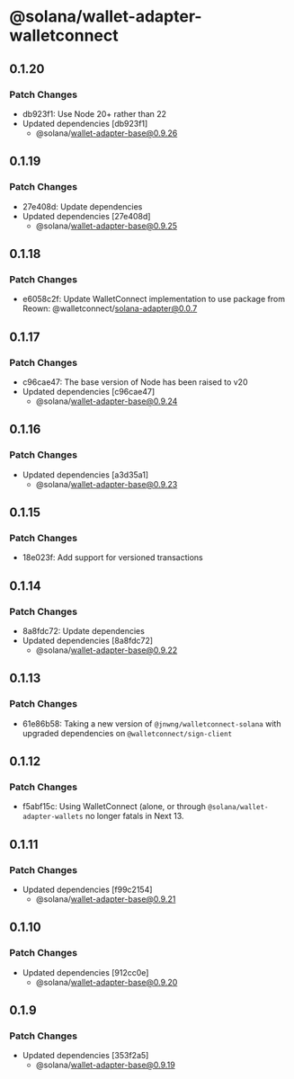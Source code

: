 # @solana/wallet-adapter-walletconnect

## 0.1.20

### Patch Changes

- db923f1: Use Node 20+ rather than 22
- Updated dependencies [db923f1]
    - @solana/wallet-adapter-base@0.9.26

## 0.1.19

### Patch Changes

- 27e408d: Update dependencies
- Updated dependencies [27e408d]
    - @solana/wallet-adapter-base@0.9.25

## 0.1.18

### Patch Changes

- e6058c2f: Update WalletConnect implementation to use package from Reown: @walletconnect/solana-adapter@0.0.7

## 0.1.17

### Patch Changes

- c96cae47: The base version of Node has been raised to v20
- Updated dependencies [c96cae47]
    - @solana/wallet-adapter-base@0.9.24

## 0.1.16

### Patch Changes

- Updated dependencies [a3d35a1]
    - @solana/wallet-adapter-base@0.9.23

## 0.1.15

### Patch Changes

- 18e023f: Add support for versioned transactions

## 0.1.14

### Patch Changes

- 8a8fdc72: Update dependencies
- Updated dependencies [8a8fdc72]
    - @solana/wallet-adapter-base@0.9.22

## 0.1.13

### Patch Changes

- 61e86b58: Taking a new version of `@jnwng/walletconnect-solana` with upgraded dependencies on `@walletconnect/sign-client`

## 0.1.12

### Patch Changes

- f5abf15c: Using WalletConnect (alone, or through `@solana/wallet-adapter-wallets` no longer fatals in Next 13.

## 0.1.11

### Patch Changes

- Updated dependencies [f99c2154]
    - @solana/wallet-adapter-base@0.9.21

## 0.1.10

### Patch Changes

- Updated dependencies [912cc0e]
    - @solana/wallet-adapter-base@0.9.20

## 0.1.9

### Patch Changes

- Updated dependencies [353f2a5]
    - @solana/wallet-adapter-base@0.9.19
